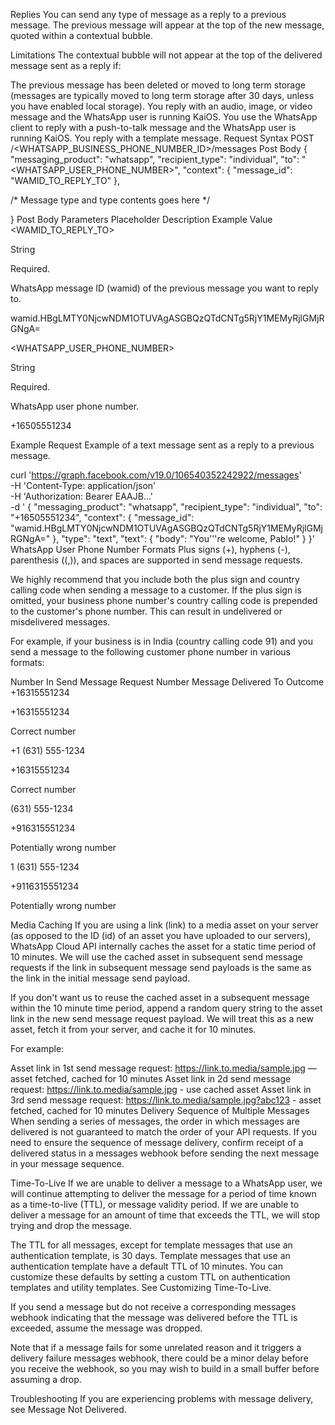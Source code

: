 Replies
You can send any type of message as a reply to a previous message. The previous message will appear at the top of the new message, quoted within a contextual bubble.


Limitations
The contextual bubble will not appear at the top of the delivered message sent as a reply if:

The previous message has been deleted or moved to long term storage (messages are typically moved to long term storage after 30 days, unless you have enabled local storage).
You reply with an audio, image, or video message and the WhatsApp user is running KaiOS.
You use the WhatsApp client to reply with a push-to-talk message and the WhatsApp user is running KaiOS.
You reply with a template message.
Request Syntax
POST /<WHATSAPP_BUSINESS_PHONE_NUMBER_ID>/messages
Post Body
{
  "messaging_product": "whatsapp",
  "recipient_type": "individual",
  "to": "<WHATSAPP_USER_PHONE_NUMBER>",
  "context": {
    "message_id": "WAMID_TO_REPLY_TO"
  },

  /* Message type and type contents goes here */

}
Post Body Parameters
Placeholder	Description	Example Value
<WAMID_TO_REPLY_TO>

String

Required.

WhatsApp message ID (wamid) of the previous message you want to reply to.

wamid.HBgLMTY0NjcwNDM1OTUVAgASGBQzQTdCNTg5RjY1MEMyRjlGMjRGNgA=

<WHATSAPP_USER_PHONE_NUMBER>

String

Required.

WhatsApp user phone number.

+16505551234

Example Request
Example of a text message sent as a reply to a previous message.

curl 'https://graph.facebook.com/v19.0/106540352242922/messages' \
-H 'Content-Type: application/json' \
-H 'Authorization: Bearer EAAJB...' \
-d '
{
  "messaging_product": "whatsapp",
  "recipient_type": "individual",
  "to": "+16505551234",
  "context": {
    "message_id": "wamid.HBgLMTY0NjcwNDM1OTUVAgASGBQzQTdCNTg5RjY1MEMyRjlGMjRGNgA="
  },
  "type": "text",
  "text": {
    "body": "You'\''re welcome, Pablo!"
  }
}'
WhatsApp User Phone Number Formats
Plus signs (+), hyphens (-), parenthesis ((,)), and spaces are supported in send message requests.

We highly recommend that you include both the plus sign and country calling code when sending a message to a customer. If the plus sign is omitted, your business phone number's country calling code is prepended to the customer's phone number. This can result in undelivered or misdelivered messages.

For example, if your business is in India (country calling code 91) and you send a message to the following customer phone number in various formats:

Number In Send Message Request	Number Message Delivered To	Outcome
+16315551234

+16315551234

Correct number

+1 (631) 555-1234

+16315551234

Correct number

(631) 555-1234

+916315551234

Potentially wrong number

1 (631) 555-1234

+9116315551234

Potentially wrong number

Media Caching
If you are using a link (link) to a media asset on your server (as opposed to the ID (id) of an asset you have uploaded to our servers), WhatsApp Cloud API internally caches the asset for a static time period of 10 minutes. We will use the cached asset in subsequent send message requests if the link in subsequent message send payloads is the same as the link in the initial message send payload.

If you don't want us to reuse the cached asset in a subsequent message within the 10 minute time period, append a random query string to the asset link in the new send message request payload. We will treat this as a new asset, fetch it from your server, and cache it for 10 minutes.

For example:

Asset link in 1st send message request: https://link.to.media/sample.jpg — asset fetched, cached for 10 minutes
Asset link in 2d send message request: https://link.to.media/sample.jpg - use cached asset
Asset link in 3rd send message request: https://link.to.media/sample.jpg?abc123 - asset fetched, cached for 10 minutes
Delivery Sequence of Multiple Messages
When sending a series of messages, the order in which messages are delivered is not guaranteed to match the order of your API requests. If you need to ensure the sequence of message delivery, confirm receipt of a delivered status in a messages webhook before sending the next message in your message sequence.

Time-To-Live
If we are unable to deliver a message to a WhatsApp user, we will continue attempting to deliver the message for a period of time known as a time-to-live (TTL), or message validity period. If we are unable to deliver a message for an amount of time that exceeds the TTL, we will stop trying and drop the message.

The TTL for all messages, except for template messages that use an authentication template, is 30 days.
Template messages that use an authentication template have a default TTL of 10 minutes.
You can customize these defaults by setting a custom TTL on authentication templates and utility templates. See Customizing Time-To-Live.

If you send a message but do not receive a corresponding messages webhook indicating that the message was delivered before the TTL is exceeded, assume the message was dropped.

Note that if a message fails for some unrelated reason and it triggers a delivery failure messages webhook, there could be a minor delay before you receive the webhook, so you may wish to build in a small buffer before assuming a drop.

Troubleshooting
If you are experiencing problems with message delivery, see Message Not Delivered.